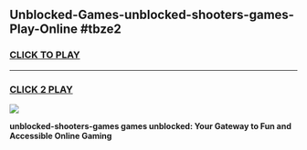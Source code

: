 
## Unblocked-Games-unblocked-shooters-games-Play-Online #tbze2
<h3>
<a href="https://news.freeplayer.one?title=unblocked-shooters-games&ref=3">CLICK TO PLAY</a></h3>
<hr>

<h3>
<a href="https://news.freeplayer.one?title=unblocked-shooters-games&ref=3">CLICK 2 PLAY</a>
  
</h3>

<a href="https://news.freeplayer.one?title=unblocked-shooters-games&ref=3"><img src="https://clearcache.store/games.png"></a>


**unblocked-shooters-games games unblocked: Your Gateway to Fun and Accessible Online Gaming**
